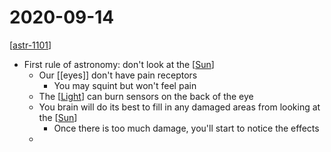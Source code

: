 # 2020-09-14

[[astr-1101]]

- First rule of astronomy: don't look at the [[Sun]]
  - Our [[eyes]] don't have pain receptors
    - You may squint but won't feel pain
  - The [[Light]] can burn sensors on the back of the eye
  - You brain will do its best to fill in any damaged areas from looking at the [[Sun]]
    - Once there is too much damage, you'll start to notice the effects
  - 

[//begin]: # "Autogenerated link references for markdown compatibility"
[astr-1101]: ../astr-1101 "ASTR 1101 - Intro to the Solar System"
[Sun]: ../sun "Sun"
[Light]: ../light "Light"
[//end]: # "Autogenerated link references"
